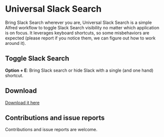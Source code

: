 # Universal Slack Search
Bring Slack Search wherever you are, Universal Slack Search is a simple Alfred workflow to toggle Slack Search visibility no matter which application is on focus. It leverages keyboard shortcuts, so some misbehaviors are expected (please report if you notice them, we can figure out how to work around it).

## Toggle Slack Search
**Option + E**: Bring Slack search or hide Slack with a single (and one hand) shortcut.

## Download
[Download it here](https://github.com/wholiveira/universalslack/blob/master/Universal%20Slack%20Search.alfredworkflow)

## Contributions and issue reports
Contributions and issue reports are welcome.
